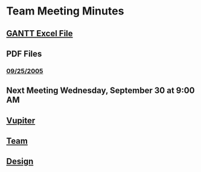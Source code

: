 # Team Meeting Minutes

## [GANTT Excel File](https://ams0187.github.io/Vupiter/VupiterGantt.xlsx)
## PDF Files
### [09/25/2005](https://ams0187.github.io/Vupiter/9_25_2020.pdf)

## Next Meeting Wednesday, September 30 at 9:00 AM

## [Vupiter](https://ams0187.github.io/Vupiter/)

## [Team](https://ams0187.github.io/Vupiter/members)

## [Design](https://ams0187.github.io/Vupiter/design)

